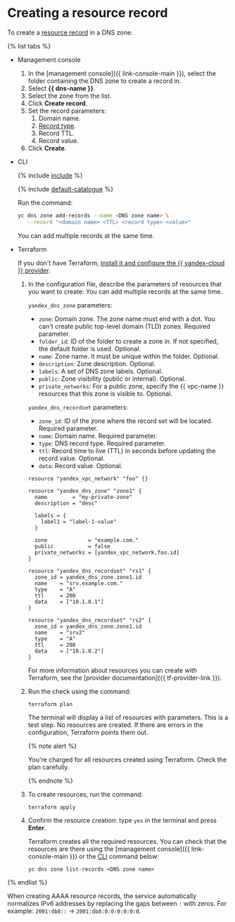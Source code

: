 # Creating a resource record

To create a [resource record](../concepts/resource-record.md) in a DNS zone:

{% list tabs %}

- Management console

   1. In the [management console]({{ link-console-main }}), select the folder containing the DNS zone to create a record in.
   1. Select **{{ dns-name }}**.
   1. Select the zone from the list.
   1. Click **Create record**.
   1. Set the record parameters:
      1. Domain name.
      1. [Record type](../concepts/resource-record.md#rr-types).
      1. Record TTL.
      1. Record value.
   1. Click **Create**.

- CLI

   {% include [include](../../_includes/cli-install.md) %}

   {% include [default-catalogue](../../_includes/default-catalogue.md) %}

   Run the command:

   ```bash
   yc dns zone add-records --name <DNS zone name> \
      --record "<domain name> <TTL> <record type> <value>"
   ```

   You can add multiple records at the same time.

- Terraform

   If you don't have Terraform, [install it and configure the {{ yandex-cloud }} provider](../../tutorials/infrastructure-management/terraform-quickstart.md#install-terraform).

   1. In the configuration file, describe the parameters of resources that you want to create: You can add multiple records at the same time.

      `yandex_dns_zone` parameters:

      * `zone`: Domain zone. The zone name must end with a dot. You can't create public top-level domain (TLD) zones. Required parameter.
      * `folder_id`: ID of the folder to create a zone in. If not specified, the default folder is used. Optional.
      * `name`: Zone name. It must be unique within the folder. Optional.
      * `description`: Zone description. Optional.
      * `labels`: A set of DNS zone labels. Optional.
      * `public`: Zone visibility (public or internal). Optional.
      * `private_networks`: For a public zone, specify the {{ vpc-name }} resources that this zone is visible to. Optional.

      `yandex_dns_recordset` parameters:

      * `zone_id`: ID of the zone where the record set will be located. Required parameter.
      * `name`: Domain name. Required parameter.
      * `type`: DNS record type. Required parameter.
      * `ttl`: Record time to live (TTL) in seconds before updating the record value. Optional.
      * `data`: Record value. Optional.

      ```hcl
      resource "yandex_vpc_network" "foo" {}

      resource "yandex_dns_zone" "zone1" {
        name        = "my-private-zone"
        description = "desc"

        labels = {
          label1 = "label-1-value"
        }

        zone             = "example.com."
        public           = false
        private_networks = [yandex_vpc_network.foo.id]
      }

      resource "yandex_dns_recordset" "rs1" {
        zone_id = yandex_dns_zone.zone1.id
        name    = "srv.example.com."
        type    = "A"
        ttl     = 200
        data    = ["10.1.0.1"]
      }

      resource "yandex_dns_recordset" "rs2" {
        zone_id = yandex_dns_zone.zone1.id
        name    = "srv2"
        type    = "A"
        ttl     = 200
        data    = ["10.1.0.2"]
      }
      ```

      For more information about resources you can create with Terraform, see the [provider documentation]({{ tf-provider-link }}).

   1. Run the check using the command:
      ```
      terraform plan
      ```

      The terminal will display a list of resources with parameters. This is a test step. No resources are created. If there are errors in the configuration, Terraform points them out.

      {% note alert %}

      You're charged for all resources created using Terraform. Check the plan carefully.

      {% endnote %}

   1. To create resources, run the command:
      ```
      terraform apply
      ```

   1. Confirm the resource creation: type `yes` in the terminal and press **Enter**.

      Terraform creates all the required resources. You can check that the resources are there using the [management console]({{ link-console-main }}) or the [CLI](../../cli/quickstart.md) command below:

      ```
      yc dns zone list-records <DNS zone name>
      ```

{% endlist %}

When creating AAAA resource records, the service automatically normalizes IPv6 addresses by replacing the gaps between `:` with zeros. For example: `2001:db8::` → `2001:db8:0:0:0:0:0:0`.
